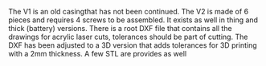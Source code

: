 The V1 is an old casingthat has not been continued.
The V2 is made of 6 pieces and requires 4 screws to be assembled. It exists as well in thing and thick (battery) versions.
There is a root DXF file that contains all the drawings for acrylic laser cuts, tolerances should be part of cutting.
The DXF has been adjusted to a 3D version that adds tolerances for 3D printing with a 2mm thickness.
A few STL are provides as well
